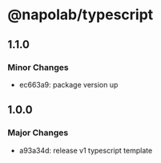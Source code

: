 # @napolab/typescript

## 1.1.0

### Minor Changes

- ec663a9: package version up

## 1.0.0

### Major Changes

- a93a34d: release v1 typescript template
